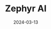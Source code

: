 ---  
layout: startup_page  
title: "Zephyr AI"  
id: "zephyrai.bio"  
permalink: "/zephyraizephyrai.bio03132024/"  
website: "https://www.zephyrai.bio"  
funding_round: "Series A"  
funding_amount: "$111M"  
investors: "Revolution Growth, Eli Lilly & Company, Jeff Skoll, EPIQ Capital Group"  
about: "Zephyr AI is a healthcare technology company developing fast and explainable AI solutions for precision medicine in oncology and cardiometabolic disease. They leverage a comprehensive healthcare dataset and cutting-edge algorithms to generate insights for improved patient outcomes and clinical trials. Their work focuses on improved data federation tools and machine learning algorithms."  
markets: "Healthcare, AI, Oncology, Cardiometabolic Disease"  
hq: "McLean, Virginia, United States"  
founded_year: "2020"  
linkedin: "https://www.linkedin.com/company/zephyr-ai/"  
twitter: "https://twitter.com/zephyr_ai"  
instagram: ""  
facebook: ""  
crunchbase: "https://www.crunchbase.com/organization/zephyr-ai"  
pitchbook: "https://pitchbook.com/profiles/company/490007-17"  

date_display: "13-Mar-2024"  
date: "2024-03-13"

# SEO Optimization  
meta_title: "Zephyr AI - Series A Funding ($111M)"  
meta_description: "Zephyr AI, Zephyr AI is a healthcare technology company developing fast and explainable AI solutions for precision medicine in oncology and cardiometabolic disea..."  
meta_keywords: "Zephyr AI, Healthcare, AI, Oncology, Cardiometabolic Disease, Series A funding"  
canonical_url: "https://startup.projectstartups.com/zephyraizephyrai.bio03132024/"  
---